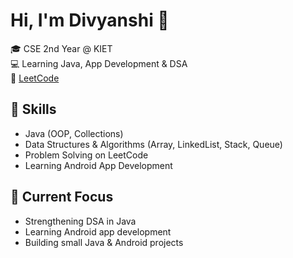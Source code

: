 # Hi, I'm Divyanshi 👋

🎓 CSE 2nd Year @ KIET  
💻 Learning Java, App Development & DSA  
🔗 [LeetCode](https://leetcode.com/Divyanshi_khemani)

## 🔧 Skills
- Java (OOP, Collections)
- Data Structures & Algorithms (Array, LinkedList, Stack, Queue)
- Problem Solving on LeetCode
- Learning Android App Development


## 🚀 Current Focus
- Strengthening DSA in Java
- Learning Android app development
- Building small Java & Android projects


<!--
**Divyanshi312/Divyanshi312** is a ✨ _special_ ✨ repository because its `README.md` (this file) appears on your GitHub profile.

Here are some ideas to get you started:

- 🔭 I’m currently working on ...
- 🌱 I’m currently learning ...
- 👯 I’m looking to collaborate on ...
- 🤔 I’m looking for help with ...
- 💬 Ask me about ...
- 📫 How to reach me: ...
- 😄 Pronouns: ...
- ⚡ Fun fact: ...
-->
